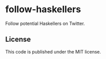 # follow-haskellers
Follow potential Haskellers on Twitter.

## License
This code is published under the MIT license.
